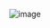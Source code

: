 ![image](https://github.com/SanyamMadaan/Netflix_Clone/assets/124160436/3015e56a-9874-4ea6-9152-767c466cc02b)
